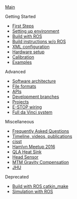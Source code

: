 [Main](/jhu-dvrk/sawIntuitiveResearchKit/wiki)

Getting Started
* [First Steps](/jhu-dvrk/sawIntuitiveResearchKit/wiki/FirstSteps)
* [Setting up environment](/jhu-cisst/mechatronics-software/wiki/Development-Environment)
* [Build with ROS](/jhu-dvrk/sawIntuitiveResearchKit/wiki/CatkinBuild)
* [Build instructions w/o ROS](/jhu-dvrk/sawIntuitiveResearchKit/wiki/Build)
* [XML configuration](/jhu-dvrk/sawIntuitiveResearchKit/wiki/XMLConfig)
* [Hardware setup](/jhu-dvrk/sawIntuitiveResearchKit/wiki/Hardware)
* [Calibration](/jhu-dvrk/sawIntuitiveResearchKit/wiki/Calibration)
* [Examples](/jhu-dvrk/sawIntuitiveResearchKit/wiki/Examples)

Advanced
* [Software architecture](/jhu-dvrk/sawIntuitiveResearchKit/wiki/Software-Architecture)
* [File formats](FileFormats)
* [APIs](/jhu-dvrk/sawIntuitiveResearchKit/wiki/Components-APIs)
* [Development branches](/jhu-dvrk/sawIntuitiveResearchKit/wiki/Development)
* [Projects](/jhu-dvrk/sawIntuitiveResearchKit/wiki/Future-Projects)
* [E-STOP wiring](/jhu-dvrk/sawIntuitiveResearchKit/wiki/ESTOP)
* [Full da Vinci system](/jhu-dvrk/sawIntuitiveResearchKit/wiki/Full-da-Vinci)

Miscellaneous
* [Frequently Asked Questions](/jhu-dvrk/sawIntuitiveResearchKit/wiki/FAQ)
* [Timeline, videos, publications](/jhu-dvrk/sawIntuitiveResearchKit/wiki/Timeline)
* [cisst](/jhu-cisst/cisst/wiki)
* [Hamlyn Meetup 2016](/jhu-dvrk/sawIntuitiveResearchKit/wiki/HamlynMeetup2016)
* [QLA Heat Sink](/jhu-dvrk/sawIntuitiveResearchKit/wiki/QLA-Heat-Sink)
* [Head Sensor](/jhu-dvrk/sawIntuitiveResearchKit/wiki/HeadSensor)
* [MTM Gravity Compensation](/jhu-dvrk/sawIntuitiveResearchKit/wiki/Control-Gravity-Compensation)
* [JHU](JHU-DVRK-Hardware-Status)

Deprecated
* [Build with ROS catkin_make](/jhu-dvrk/dvrk-ros)
* [Simulation with ROS](/jhu-dvrk/sawIntuitiveResearchKit/wiki/Simulation-(Deprecated))